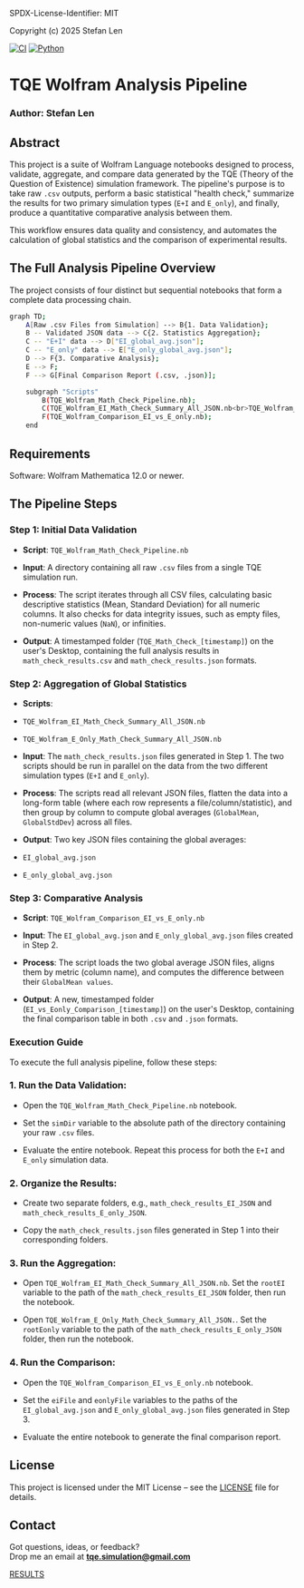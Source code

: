 SPDX-License-Identifier: MIT

Copyright (c) 2025 Stefan Len

[![CI](https://github.com/SteviLen420/TQE_simulation/actions/workflows/ci.yml/badge.svg?branch=main)](https://github.com/SteviLen420/TQE_simulation/actions/workflows/ci.yml)
[![Python](https://img.shields.io/badge/python-3.9%20|%203.10%20|%203.11-blue)](https://www.python.org/doc/)

# TQE Wolfram Analysis Pipeline
### Author: Stefan Len

## Abstract
This project is a suite of Wolfram Language notebooks designed to process, validate, aggregate, and compare data generated by the TQE (Theory of the Question of Existence) simulation framework. The pipeline's purpose is to take raw `.csv` outputs, perform a basic statistical "health check," summarize the results for two primary simulation types (`E+I` and `E_only`), and finally, produce a quantitative comparative analysis between them.

This workflow ensures data quality and consistency, and automates the calculation of global statistics and the comparison of experimental results.

## The Full Analysis Pipeline Overview
The project consists of four distinct but sequential notebooks that form a complete data processing chain.
```bash
graph TD;
    A[Raw .csv Files from Simulation] --> B{1. Data Validation};
    B -- Validated JSON data --> C{2. Statistics Aggregation};
    C -- "E+I" data --> D["EI_global_avg.json"];
    C -- "E_only" data --> E["E_only_global_avg.json"];
    D --> F{3. Comparative Analysis};
    E --> F;
    F --> G[Final Comparison Report (.csv, .json)];

    subgraph "Scripts"
        B(TQE_Wolfram_Math_Check_Pipeline.nb);
        C(TQE_Wolfram_EI_Math_Check_Summary_All_JSON.nb<br>TQE_Wolfram_E_Only_Math_Check_Summary_All_JSON.nb);
        F(TQE_Wolfram_Comparison_EI_vs_E_only.nb);
    end
```

## Requirements
Software: Wolfram Mathematica 12.0 or newer.

## The Pipeline Steps
### Step 1: Initial Data Validation
* **Script**: `TQE_Wolfram_Math_Check_Pipeline.nb`

* **Input**: A directory containing all raw `.csv` files from a single TQE simulation run.

* **Process**: The script iterates through all CSV files, calculating basic descriptive statistics (Mean, Standard Deviation) for all numeric columns. It also checks for data integrity issues, such as empty files, non-numeric values (`NaN`), or infinities.

* **Output**: A timestamped folder (`TQE_Math_Check_[timestamp]`) on the user's Desktop, containing the full analysis results in `math_check_results.csv` and `math_check_results.json` formats.

### Step 2: Aggregation of Global Statistics
* **Scripts**:

* `TQE_Wolfram_EI_Math_Check_Summary_All_JSON.nb`

* `TQE_Wolfram_E_Only_Math_Check_Summary_All_JSON.nb`

* **Input**: The `math_check_results.json` files generated in Step 1. The two scripts should be run in parallel on the data from the two different simulation types (`E+I` and `E_only`).

* **Process**: The scripts read all relevant JSON files, flatten the data into a long-form table (where each row represents a file/column/statistic), and then group by column to compute global averages (`GlobalMean`, `GlobalStdDev`) across all files.

* **Output**: Two key JSON files containing the global averages:

* `EI_global_avg.json`

* `E_only_global_avg.json`

### Step 3: Comparative Analysis
* **Script**: `TQE_Wolfram_Comparison_EI_vs_E_only.nb`

* **Input**: The `EI_global_avg.json` and `E_only_global_avg.json` files created in Step 2.

* **Process**: The script loads the two global average JSON files, aligns them by metric (column name), and computes the difference between their `GlobalMean values`.

* **Output**: A new, timestamped folder (`EI_vs_Eonly_Comparison_[timestamp]`) on the user's Desktop, containing the final comparison table in both `.csv` and `.json` formats.

### Execution Guide
To execute the full analysis pipeline, follow these steps:

### 1. Run the Data Validation:

* Open the `TQE_Wolfram_Math_Check_Pipeline.nb` notebook.

* Set the `simDir` variable to the absolute path of the directory containing your raw `.csv` files.

* Evaluate the entire notebook. Repeat this process for both the `E+I` and `E_only` simulation data.

### 2. Organize the Results:

* Create two separate folders, e.g., `math_check_results_EI_JSON` and `math_check_results_E_only_JSON`.

* Copy the `math_check_results.json` files generated in Step 1 into their corresponding folders.

### 3. Run the Aggregation:

* Open `TQE_Wolfram_EI_Math_Check_Summary_All_JSON.nb`. Set the `rootEI` variable to the path of the `math_check_results_EI_JSON` folder, then run the notebook.

* Open `TQE_Wolfram_E_Only_Math_Check_Summary_All_JSON.`. Set the `rootEonly` variable to the path of the `math_check_results_E_only_JSON` folder, then run the notebook.

### 4. Run the Comparison:

* Open the `TQE_Wolfram_Comparison_EI_vs_E_only.nb` notebook.

* Set the `eiFile` and `eonlyFile` variables to the paths of the `EI_global_avg.json` and `E_only_global_avg.json` files generated in Step 3.

* Evaluate the entire notebook to generate the final comparison report.

## License
This project is licensed under the MIT License – see the [LICENSE](.../LICENSE) file for details.

## Contact

Got questions, ideas, or feedback?  
Drop me an email at **tqe.simulation@gmail.com** 
    
[RESULTS](.../RESULTS)
